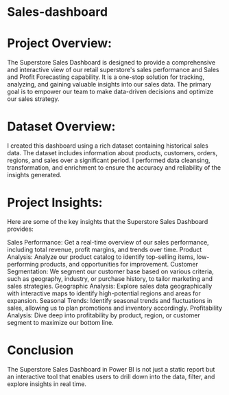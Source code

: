 # Sales-dashboard

# Project Overview:

The Superstore Sales Dashboard is designed to provide a comprehensive and interactive view of our retail superstore's sales performance and Sales and Profit Forecasting capability. It is a one-stop solution for tracking, analyzing, and gaining valuable insights into our sales data. The primary goal is to empower our team to make data-driven decisions and optimize our sales strategy.


# Dataset Overview:

I created this dashboard using a rich dataset containing historical sales data. The dataset includes information about products, customers, orders, regions, and sales over a significant period. I performed data cleansing, transformation, and enrichment to ensure the accuracy and reliability of the insights generated.


# Project Insights:

Here are some of the key insights that the Superstore Sales Dashboard provides:

Sales Performance: Get a real-time overview of our sales performance, including total revenue, profit margins, and trends over time.
Product Analysis: Analyze our product catalog to identify top-selling items, low-performing products, and opportunities for improvement.
Customer Segmentation: We segment our customer base based on various criteria, such as geography, industry, or purchase history, to tailor marketing and sales strategies.
Geographic Analysis: Explore sales data geographically with interactive maps to identify high-potential regions and areas for expansion.
Seasonal Trends: Identify seasonal trends and fluctuations in sales, allowing us to plan promotions and inventory accordingly.
Profitability Analysis: Dive deep into profitability by product, region, or customer segment to maximize our bottom line.

# Conclusion 
The Superstore Sales Dashboard in Power BI is not just a static report but an interactive tool that enables users to drill down into the data, filter, and explore insights in real time.
